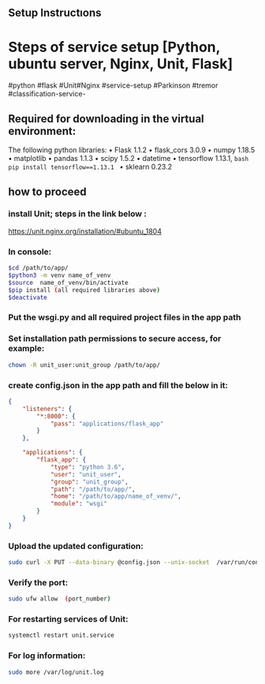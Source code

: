 ## Setup Instructıons

# Steps of service setup [Python, ubuntu server, Nginx, Unit, Flask]

#python #flask #Unit#Nginx #service-setup #Parkinson #tremor #classification-service-

## Required for downloading in the virtual environment:
The following python libraries:
    • Flask 1.1.2
    • flask_cors 3.0.9
    • numpy 1.18.5
    • matplotlib 
    • pandas 1.1.3
    • scipy 1.5.2
    • datetime
    • tensorflow 1.13.1, 
    ```bash
    pip install tensorflow==1.13.1
    ```
    • sklearn 0.23.2

## how to proceed
### install Unit; steps in the link below :
https://unit.nginx.org/installation/#ubuntu_1804

### In console:

```bash
$cd /path/to/app/
$python3 -m venv name_of_venv
$source  name_of_venv/bin/activate
$pip install (all required libraries above)
$deactivate
```


### Put the wsgi.py and all required project files in the app path

### Set installation path permissions to secure access, for example:
```bash
chown -R unit_user:unit_group /path/to/app/
```

### create config.json in the app path and fill the below in it:
```json
{
    "listeners": {
        "*:8000": {
            "pass": "applications/flask_app"
        }
    },

    "applications": {
        "flask_app": {
            "type": "python 3.6",
            "user": "unit_user",
            "group": "unit_group",
            "path": "/path/to/app/",
            "home": "/path/to/app/name_of_venv/",
            "module": "wsgi"
        }
    }
}
```

### Upload the updated configuration:
```bash
sudo curl -X PUT --data-binary @config.json --unix-socket  /var/run/control.unit.sock http://localhost/config/
```

### Verify the port:
```bash
sudo ufw allow  (port_number)
```

### For restarting services of Unit:
```bash
systemctl restart unit.service
```


### For log information:
```bash
sudo more /var/log/unit.log
```
